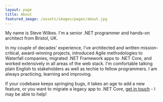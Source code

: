 ```yaml
---
layout: page
title: About
featured_image: /assets/images/pages/about.jpg
---
```


My name is Steve Wilkes. I'm a senior .NET programmer and hands-on architect from Bristol, UK.

In my couple of decades' experience, I've architected and written mission-critical, award-winning projects,
introduced Agile methodologies to Waterfall companies, migrated .NET Framework apps to .NET Core, and worked 
extensively in all areas of the web stack. I'm comfortable talking plain English to stakeholders as well as
techie to fellow programmers. I am always practicing, learning and improving.

If your codebase keeps springing bugs, it takes an age to add a new feature, or you want to migrate a legacy
app to .NET Core, [get in touch](/contact) - I may be able to help! 